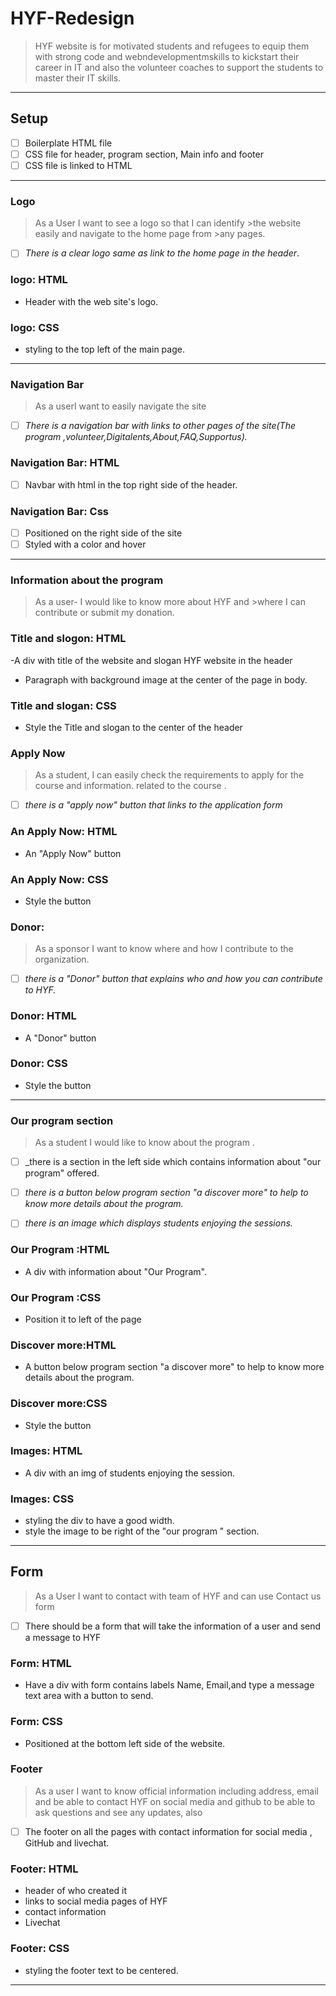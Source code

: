 # HYF-Redesign

<!---minju edited--->

> HYF website is for motivated students and refugees to equip them with strong code and webndevelopmentmskills  to kickstart their career in IT and also the volunteer coaches to support the students to master their IT skills.

---

## Setup

-[ ] Boilerplate HTML file
-[ ] CSS file for header, program section, Main info and footer
-[ ] CSS file is linked to HTML

---

### Logo

>As a User I want to see a logo so that I can identify >the website easily and navigate to the home page from >any pages.

  - [ ] _There is a clear logo same as link to the home page in the header_.

### logo: HTML

- Header with the web site's logo.

### logo: CSS

- styling to the top left of the main page.

---

### Navigation Bar

>As a userI want to easily navigate the site

  - [ ] _There is a navigation bar with links to other pages of the site(The program ,volunteer,Digitalents,About,FAQ,Supportus)._

### Navigation Bar: HTML

- [ ] Navbar with html in the top right side of the header.

### Navigation Bar: Css

- [ ] Positioned on the right side of the site
- [ ] Styled with a color and hover

---

### Information about the program

>As a user- I would like to know more about HYF and >where I can contribute or submit my donation.

### Title and slogon: HTML

-A div with title of the website and slogan HYF website in the header
- Paragraph with background image at the center of the page in body.

### Title and slogan: CSS

- Style the Title and slogan to the center of the header

### Apply Now

>As a student, I can easily check the requirements to apply for the course and information.
  related to the course .

  - [ ] _there is a "apply now" button that links to the application form_

### An Apply Now: HTML

- An "Apply Now" button

### An Apply Now: CSS

- Style the button

### Donor: 

>As a sponsor I want to know where and how I contribute to the organization.

- [ ] _there is a "Donor" button that explains who and how you can contribute to HYF._

### Donor: HTML

- A  "Donor" button

### Donor: CSS

- Style the button

---

### Our program section

>As a student I would like to know about the program .

  - [ ] _there is a section in the left side which contains information about
        "our program" offered.

  - [ ] _there is a button below program section "a discover more" to help to
        know more details about the program._

  - [ ] _there is an image which displays students enjoying the sessions._

### Our Program :HTML

- A div with information about "Our Program".

### Our Program :CSS

- Position it to left of the page

### Discover more:HTML

- A button below program section "a discover more" to help to know more details about the program.

### Discover more:CSS

- Style the button 

### Images: HTML

- A div with an img of students enjoying the session.

### Images: CSS

- styling the div to have a good width.
- style the image to be right of the "our program " section.

----

## Form

> As a User I want to contact with team of HYF and can use Contact us form

- [ ] There should be a form that will take the information of a user and send a
      message to HYF

### Form: HTML

- Have a div with form contains labels Name, Email,and type a message text area with a button to send.

### Form: CSS

- Positioned at the bottom left side of the website.

### Footer

> As a user I want to know official
> information including address, email and be able to contact HYF on social
> media and github to be able to ask questions and see any updates, also

- [ ] The footer on all the pages with contact information for social media , GitHub and livechat.

### Footer: HTML

- header of who created it
- links to social media pages of HYF
- contact information
- Livechat

### Footer: CSS

- styling the footer text to be centered.

---
